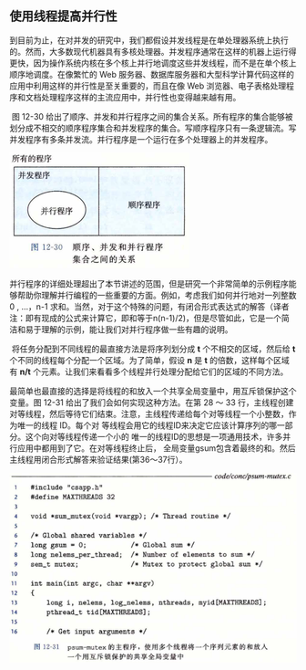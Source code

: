 ## 使用线程提高并行性

​		到目前为止，在对并发的研究中，我们都假设并发线程是在单处理器系统上执行的。然而，大多数现代机器具有多核处理器。并发程序通常在这样的机器上运行得更快，因为操作系统内核在多个核上并行地调度这些并发线程，而不是在单个核上顺序地调度。在像繁忙的 Web 服务器、数据库服务器和大型科学计算代码这样的应用中利用这样的并行性是至关重要的，而且在像 Web 浏览器、电子表格处理程序和文档处理程序这样的主流应用中，并行性也变得越来越有用。

​		图 12-30 给出了顺序、并发和并行程序之间的集合关系。所有程序的集合能够被划分成不相交的顺序程序集合和并发程序的集合。写顺序程序只有一条逻辑流。写并发程序有多条并发流。并行程序是一个运行在多个处理器上的并发程序。

![06顺序、并发和并行程序集合之间的关系](./markdownimage/06顺序、并发和并行程序集合之间的关系.png)

​		并行程序的详细处理超出了本节讲述的范围，但是研究一个非常简单的示例程序能够帮助你理解并行编程的一些重要的方面。例如，考虑我们如何并行地对一列整数 0 , …，n-1 求和。当然，对于这个特殊的问题，有闭合形式表达式的解答（译者注：即有现成的公式来计算它，即和等于n(n-1)/2)，但是尽管如此，它是一个简洁和易于理解的示例，能让我们对并行程序做一些有趣的说明。

​		将任务分配到不同线程的最直接方法是将序列划分成 **t** 个不相交的区域，然后给 **t** 个不同的线程每个分配一个区域。为了简单，假设 **n** 是 **t** 的倍数，这样每个区域有 **n/t** 个元素。让我们来看看多个线程并行处理分配给它们的区域的不同方法。

​		最简单也最直接的选择是将线程的和放入一个共享全局变量中，用互斥锁保护这个变量。图 12-31 给出了我们会如何实现这种方法。在第 28 〜 33 行，主线程创建对等线程，然后等待它们结束。注意，主线程传递给每个对等线程一个小整数，作为唯一的线程 ID。每个对 等线程会用它的线程ID来决定它应该计算序列的哪一部分。这个向对等线程传递一个小的 唯一的线程ID的思想是一项通用技术，许多并行应用中都用到了它。在对等线程终止后， 全局变量gsum包含着最终的和。然后主线程用闭合形式解答来验证结果(第36〜37行）。

![06psum-mutex的主程序](./markdownimage/06psum-mutex的主程序.png)